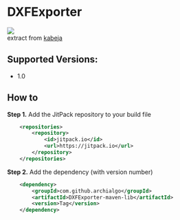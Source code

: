 # DXFExporter
[![](https://jitpack.io/v/archialgo/BlobDetection-maven-lib.svg)](https://jitpack.io/#archialgo/BlobDetection-maven-lib)   
extract from [kabeja]([http://www.v3ga.net/](https://github.com/Antea/kabeja))  

## Supported Versions:  
- 1.0

## How to
**Step 1.** Add the JitPack repository to your build file
``` xml
	<repositories>
		<repository>
		    <id>jitpack.io</id>
		    <url>https://jitpack.io</url>
		</repository>
	</repositories>
```
**Step 2.** Add the dependency (with version number)
``` xml
	<dependency>
	    <groupId>com.github.archialgo</groupId>
	    <artifactId>DXFExporter-maven-lib</artifactId>
	    <version>Tag</version>
	</dependency>
```
